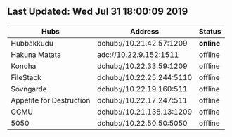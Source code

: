 ## Last Updated: Wed Jul 31 18:00:09 2019  

Hubs | Address | Status  
--- | --- | ---  
Hubbakkudu  |  dchub://10.21.42.57:1209	|**online**   
Hakuna Matata  |  adc://10.22.9.152:1511	|offline   
Konoha  |  dchub://10.22.33.59:1209	|offline   
FileStack  |  dchub://10.22.25.244:5110	|offline   
Sovngarde  |  dchub://10.22.19.160:511	|offline   
Appetite for Destruction  |  dchub://10.22.17.247:511	|offline   
GGMU  |  dchub://10.21.138.13:1209	|offline   
5050  |  dchub://10.22.50.50:5050	|offline   
